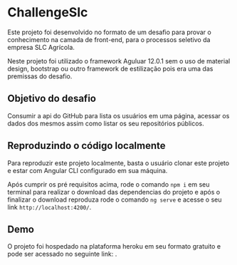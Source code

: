 # ChallengeSlc

Este projeto foi desenvolvido no formato de um desafio para provar o conhecimento na camada de front-end, para o processos seletivo da empresa SLC Agrícola.

Neste projeto foi utilizado o framework Aguluar 12.0.1 sem o uso de material design, bootstrap ou outro framework de estilização pois era uma das premissas do desafio.

## Objetivo do desafio

Consumir a api do GitHub para lista os usuários em uma página, acessar os dados dos mesmos assim como listar os seu repositórios públicos.

## Reproduzindo o código localmente

Para reproduzir este projeto localmente, basta o usuário clonar este projeto e estar com Angular CLI configurado em sua máquina.

Após cumprir os pré requisitos acima, rode o comando `npm i` em seu terminal para realizar o download das dependencias do projeto e após o finalizar o download reproduza rode o comando  `ng serve` e acesse o seu link `http://localhost:4200/`.

## Demo

O projeto foi hospedado na plataforma heroku em seu formato gratuito e pode ser acessado no seguinte link: .

